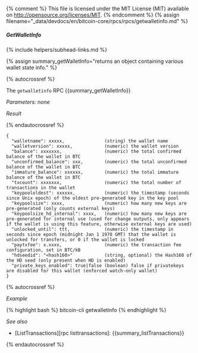 {% comment %}
This file is licensed under the MIT License (MIT) available on
http://opensource.org/licenses/MIT.
{% endcomment %}
{% assign filename="_data/devdocs/en/bitcoin-core/rpcs/rpcs/getwalletinfo.md" %}

##### GetWalletInfo
{% include helpers/subhead-links.md %}

{% assign summary_getWalletInfo="returns an object containing various wallet state info." %}

{% autocrossref %}

The `getwalletinfo` RPC {{summary_getWalletInfo}}

*Parameters: none*

*Result*

{% endautocrossref %}

    {
      "walletname": xxxxx,               (string) the wallet name
      "walletversion": xxxxx,            (numeric) the wallet version
      "balance": xxxxxxx,                (numeric) the total confirmed balance of the wallet in BTC
      "unconfirmed_balance": xxx,        (numeric) the total unconfirmed balance of the wallet in BTC
      "immature_balance": xxxxxx,        (numeric) the total immature balance of the wallet in BTC
      "txcount": xxxxxxx,                (numeric) the total number of transactions in the wallet
      "keypoololdest": xxxxxx,           (numeric) the timestamp (seconds since Unix epoch) of the oldest pre-generated key in the key pool
      "keypoolsize": xxxx,               (numeric) how many new keys are pre-generated (only counts external keys)
      "keypoolsize_hd_internal": xxxx,   (numeric) how many new keys are pre-generated for internal use (used for change outputs, only appears if the wallet is using this feature, otherwise external keys are used)
      "unlocked_until": ttt,             (numeric) the timestamp in seconds since epoch (midnight Jan 1 1970 GMT) that the wallet is unlocked for transfers, or 0 if the wallet is locked
      "paytxfee": x.xxxx,                (numeric) the transaction fee configuration, set in BTC/kB
      "hdseedid": "<hash160>"            (string, optional) the Hash160 of the HD seed (only present when HD is enabled)
      "private_keys_enabled": true|false (boolean) false if privatekeys are disabled for this wallet (enforced watch-only wallet)
    }

{% autocrossref %}

*Example*

{% highlight bash %}
bitcoin-cli getwalletinfo
{% endhighlight %}

*See also*

* [ListTransactions][rpc listtransactions]: {{summary_listTransactions}}

{% endautocrossref %}

